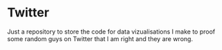 # Twitter
Just a repository to store the code for data vizualisations I make to proof some random guys on Twitter that I am right and they are wrong.

